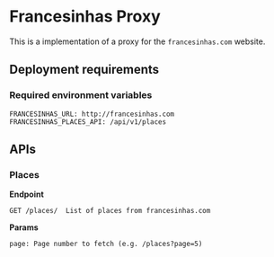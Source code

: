 # Francesinhas Proxy

This is a implementation of a proxy for the `francesinhas.com` website.

## Deployment requirements

### Required environment variables
```
FRANCESINHAS_URL: http://francesinhas.com
FRANCESINHAS_PLACES_API: /api/v1/places
```

## APIs

### Places

**Endpoint**

```
GET /places/  List of places from francesinhas.com
```

**Params**

```
page: Page number to fetch (e.g. /places?page=5)
```